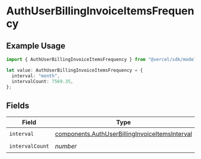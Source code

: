# AuthUserBillingInvoiceItemsFrequency

## Example Usage

```typescript
import { AuthUserBillingInvoiceItemsFrequency } from "@vercel/sdk/models/components/authuser.js";

let value: AuthUserBillingInvoiceItemsFrequency = {
  interval: "month",
  intervalCount: 7569.35,
};
```

## Fields

| Field                                                                                                            | Type                                                                                                             | Required                                                                                                         | Description                                                                                                      |
| ---------------------------------------------------------------------------------------------------------------- | ---------------------------------------------------------------------------------------------------------------- | ---------------------------------------------------------------------------------------------------------------- | ---------------------------------------------------------------------------------------------------------------- |
| `interval`                                                                                                       | [components.AuthUserBillingInvoiceItemsInterval](../../models/components/authuserbillinginvoiceitemsinterval.md) | :heavy_check_mark:                                                                                               | N/A                                                                                                              |
| `intervalCount`                                                                                                  | *number*                                                                                                         | :heavy_check_mark:                                                                                               | N/A                                                                                                              |